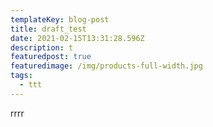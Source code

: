 ```yaml
---
templateKey: blog-post
title: draft_test
date: 2021-02-15T13:31:28.596Z
description: t
featuredpost: true
featuredimage: /img/products-full-width.jpg
tags:
  - ttt
---
```

rrrr